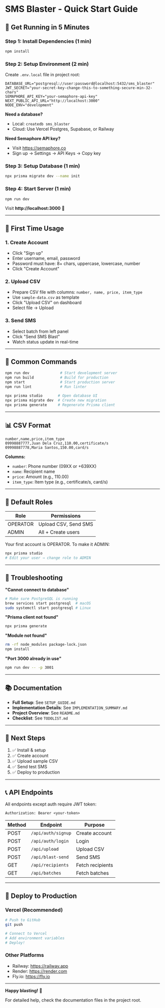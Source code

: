 # SMS Blaster - Quick Start Guide

## 🚀 Get Running in 5 Minutes

### Step 1: Install Dependencies (1 min)
```bash
npm install
```

### Step 2: Setup Environment (2 min)
Create `.env.local` file in project root:
```env
DATABASE_URL="postgresql://user:password@localhost:5432/sms_blaster"
JWT_SECRET="your-secret-key-change-this-to-something-secure-min-32-chars"
SEMAPHORE_API_KEY="your-semaphore-api-key"
NEXT_PUBLIC_API_URL="http://localhost:3000"
NODE_ENV="development"
```

**Need a database?**
- Local: `createdb sms_blaster`
- Cloud: Use Vercel Postgres, Supabase, or Railway

**Need Semaphore API key?**
- Visit https://semaphore.co
- Sign up → Settings → API Keys → Copy key

### Step 3: Setup Database (1 min)
```bash
npx prisma migrate dev --name init
```

### Step 4: Start Server (1 min)
```bash
npm run dev
```

Visit **http://localhost:3000** 🎉

---

## 📝 First Time Usage

### 1. Create Account
- Click "Sign up"
- Enter username, email, password
- Password must have: 8+ chars, uppercase, lowercase, number
- Click "Create Account"

### 2. Upload CSV
- Prepare CSV file with columns: `number, name, price, item_type`
- Use `sample-data.csv` as template
- Click "Upload CSV" on dashboard
- Select file → Upload

### 3. Send SMS
- Select batch from left panel
- Click "Send SMS Blast"
- Watch status update in real-time

---

## 🔧 Common Commands

```bash
npm run dev              # Start development server
npm run build            # Build for production
npm start                # Start production server
npm run lint             # Run linter

npx prisma studio       # Open database UI
npx prisma migrate dev  # Create new migration
npx prisma generate     # Regenerate Prisma client
```

---

## 📊 CSV Format

```csv
number,name,price,item_type
09998887777,Juan Dela Cruz,110.00,certificate/s
09998887778,Maria Santos,150.00,card/s
```

**Columns:**
- `number`: Phone number (09XX or +639XX)
- `name`: Recipient name
- `price`: Amount (e.g., 110.00)
- `item_type`: Item type (e.g., certificate/s, card/s)

---

## 🔐 Default Roles

| Role | Permissions |
|------|------------|
| OPERATOR | Upload CSV, Send SMS |
| ADMIN | All + Create users |

Your first account is OPERATOR. To make it ADMIN:
```bash
npx prisma studio
# Edit your user → change role to ADMIN
```

---

## 🐛 Troubleshooting

**"Cannot connect to database"**
```bash
# Make sure PostgreSQL is running
brew services start postgresql  # macOS
sudo systemctl start postgresql # Linux
```

**"Prisma client not found"**
```bash
npx prisma generate
```

**"Module not found"**
```bash
rm -rf node_modules package-lock.json
npm install
```

**"Port 3000 already in use"**
```bash
npm run dev -- -p 3001
```

---

## 📚 Documentation

- **Full Setup**: See `SETUP_GUIDE.md`
- **Implementation Details**: See `IMPLEMENTATION_SUMMARY.md`
- **Project Overview**: See `README.md`
- **Checklist**: See `TODOLIST.md`

---

## 🎯 Next Steps

1. ✅ Install & setup
2. ✅ Create account
3. ✅ Upload sample CSV
4. ✅ Send test SMS
5. ✅ Deploy to production

---

## 📞 API Endpoints

All endpoints except auth require JWT token:
```
Authorization: Bearer <your-token>
```

| Method | Endpoint | Purpose |
|--------|----------|---------|
| POST | `/api/auth/signup` | Create account |
| POST | `/api/auth/login` | Login |
| POST | `/api/upload` | Upload CSV |
| POST | `/api/blast-send` | Send SMS |
| GET | `/api/recipients` | Fetch recipients |
| GET | `/api/batches` | Fetch batches |

---

## 🚀 Deploy to Production

### Vercel (Recommended)
```bash
# Push to GitHub
git push

# Connect to Vercel
# Add environment variables
# Deploy!
```

### Other Platforms
- Railway: https://railway.app
- Render: https://render.com
- Fly.io: https://fly.io

---

**Happy blasting!** 🎉

For detailed help, check the documentation files in the project root.
